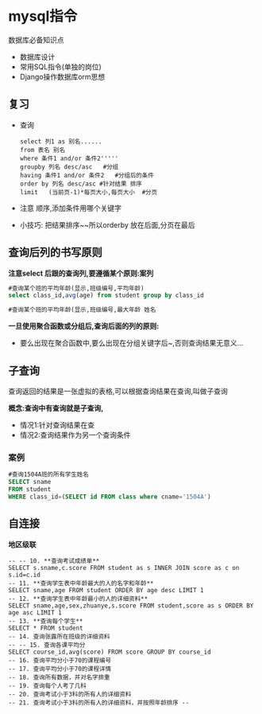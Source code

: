 # mysql指令

数据库必备知识点

* 数据库设计
* 常用SQL指令(单独的岗位)
* Django操作数据库orm思想

## 复习

* 查询

  ~~~mysql 
  select 列1 as 别名......
  from 表名 别名
  where 条件1 and/or 条件2'''''
  groupby 列名 desc/asc   #分组
  having 条件1 and/or 条件2   #分组后的条件
  order by 列名 desc/asc #针对结果 排序
  limit   (当前页-1)*每页大小,每页大小  #分页
  
  ~~~





* 注意  顺序,添加条件用哪个关键字
* 小技巧: 把结果排序~~所以orderby 放在后面,分页在最后

## 查询后列的书写原则



**注意select 后跟的查询列,要遵循某个原则:案列**

~~~sql
#查询某个班的平均年龄(显示,班级编号,平均年龄)
select class_id,avg(age) from student group by class_id

#查询某个班的平均年龄(显示,班级编号,最大年龄 姓名

~~~

**一旦使用聚合函数或分组后,查询后面的列的原则:**

* 要么出现在聚合函数中,要么出现在分组关键字后~,否则查询结果无意义...

## 子查询

查询返回的结果是一张虚拟的表格,可以根据查询结果在查询,叫做子查询

**概念:查询中有查询就是子查询,**

* 情况1:针对查询结果在查
* 情况2:查询结果作为另一个查询条件

### 案例

~~~sql
#查询1504A班的所有学生姓名
SELECT sname 
FROM student 
WHERE class_id=(SELECT id FROM class where cname='1504A')
~~~

## 自连接

**地区级联**



~~~mysql
-- -- 10. **查询考试成绩单**
SELECT s.sname,c.score FROM student as s INNER JOIN score as c on s.id=c.id
-- 11. **查询学生表中年龄最大的人的名字和年龄**
SELECT sname,age FROM student ORDER BY age desc LIMIT 1
-- 12. **查询学生表中年龄最小的人的详细资料**
SELECT sname,age,sex,zhuanye,s.score FROM student,score as s ORDER BY age asc LIMIT 1
-- 13. **查询每个学生**
SELECT * FROM student
-- 14. 查询张露所在班级的详细资料
-- -- 15. 查询各课平均分
SELECT course_id,avg(score) FROM score GROUP BY course_id
-- 16. 查询平均分小于70的课程编号 
-- 17. 查询平均分小于70的课程详情 
-- 18. 查询所有数据，并对名字排重 
-- 19. 查询每个人考了几科 
-- 20. 查询考试小于3科的所有人的详细资料 
-- 21. 查询考试小于3科的所有人的详细资料，并按照年龄排序 -- 
~~~

